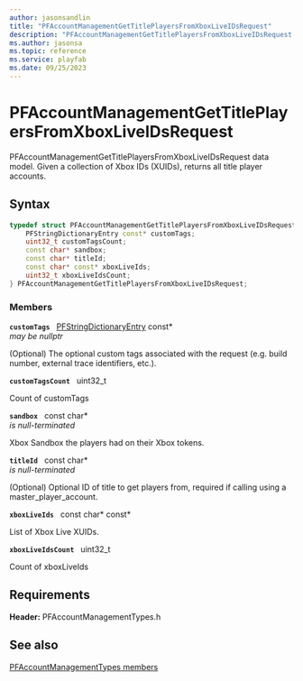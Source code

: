 ```yaml
---
author: jasonsandlin
title: "PFAccountManagementGetTitlePlayersFromXboxLiveIDsRequest"
description: "PFAccountManagementGetTitlePlayersFromXboxLiveIDsRequest data model. Given a collection of Xbox IDs (XUIDs), returns all title player accounts."
ms.author: jasonsa
ms.topic: reference
ms.service: playfab
ms.date: 09/25/2023
---
```


# PFAccountManagementGetTitlePlayersFromXboxLiveIDsRequest  

PFAccountManagementGetTitlePlayersFromXboxLiveIDsRequest data model. Given a collection of Xbox IDs (XUIDs), returns all title player accounts.  

## Syntax  
  
```cpp
typedef struct PFAccountManagementGetTitlePlayersFromXboxLiveIDsRequest {  
    PFStringDictionaryEntry const* customTags;  
    uint32_t customTagsCount;  
    const char* sandbox;  
    const char* titleId;  
    const char* const* xboxLiveIds;  
    uint32_t xboxLiveIdsCount;  
} PFAccountManagementGetTitlePlayersFromXboxLiveIDsRequest;  
```
  
### Members  
  
**`customTags`** &nbsp; [PFStringDictionaryEntry](../../pftypes/structs/pfstringdictionaryentry.md) const*  
*may be nullptr*  
  
(Optional) The optional custom tags associated with the request (e.g. build number, external trace identifiers, etc.).
  
**`customTagsCount`** &nbsp; uint32_t  
  
Count of customTags
  
**`sandbox`** &nbsp; const char*  
*is null-terminated*  
  
Xbox Sandbox the players had on their Xbox tokens.
  
**`titleId`** &nbsp; const char*  
*is null-terminated*  
  
(Optional) Optional ID of title to get players from, required if calling using a master_player_account.
  
**`xboxLiveIds`** &nbsp; const char* const*  
  
List of Xbox Live XUIDs.
  
**`xboxLiveIdsCount`** &nbsp; uint32_t  
  
Count of xboxLiveIds
  
  
## Requirements  
  
**Header:** PFAccountManagementTypes.h
  
## See also  
[PFAccountManagementTypes members](../pfaccountmanagementtypes_members.md)  

  
  
